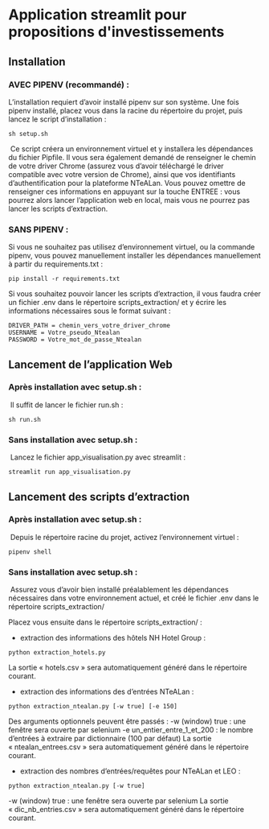# Application streamlit pour propositions d'investissements

## Installation
### AVEC PIPENV (recommandé) :
L’installation requiert d’avoir installé pipenv sur son système. Une fois pipenv installé, placez vous dans la racine du répertoire du projet, puis lancez le script d’installation :
```shell
sh setup.sh
```

 Ce script créera un environnement virtuel et y installera les dépendances du fichier Pipfile. Il vous sera également demandé de renseigner le chemin de votre driver Chrome (assurez vous d’avoir téléchargé le driver compatible avec votre version de Chrome), ainsi que vos identifiants d’authentification pour la plateforme NTeALan. Vous pouvez omettre de renseigner ces informations en appuyant sur la touche ENTREE : vous pourrez alors lancer l’application web en local, mais vous ne pourrez pas lancer les scripts d’extraction.

### SANS PIPENV  :
Si vous ne souhaitez pas utilisez d’environnement virtuel, ou la commande pipenv, vous pouvez manuellement installer les dépendances manuellement à partir du requirements.txt : 
```shell
pip install -r requirements.txt 
```
Si vous souhaitez pouvoir lancer les scripts d’extraction, il vous faudra créer un fichier .env dans le répertoire scripts_extraction/ et y écrire les informations nécessaires sous le format suivant :
```
DRIVER_PATH = chemin_vers_votre_driver_chrome
USERNAME = Votre_pseudo_Ntealan
PASSWORD = Votre_mot_de_passe_Ntealan
```

## Lancement de l’application Web
### Après installation avec setup.sh :
 Il suffit de lancer le fichier run.sh :
```shell
sh run.sh
```
### Sans installation avec setup.sh :
 Lancez le fichier app_visualisation.py avec streamlit :
```shell
streamlit run app_visualisation.py 
```

## Lancement des scripts d’extraction
### Après installation avec setup.sh :
 Depuis le répertoire racine du projet, activez l’environnement virtuel :
```shell
pipenv shell
```
### Sans installation avec setup.sh :
 Assurez vous d’avoir bien installé préalablement les dépendances nécessaires dans votre environnement actuel, et créé le fichier .env dans le répertoire scripts_extraction/

Placez vous ensuite dans le répertoire scripts_extraction/ :

- extraction des informations des hôtels NH Hotel Group :
```shell
python extraction_hotels.py
```
La sortie « hotels.csv » sera automatiquement généré dans le répertoire courant.

- extraction des informations des d’entrées NTeALan :
```shell
python extraction_ntealan.py [-w true] [-e 150]
```
Des arguments optionnels peuvent être passés :
-w (window) true   :   une fenêtre sera ouverte par selenium
-e un_entier_entre_1_et_200 : le nombre d’entrées à extraire par dictionnaire (100 par défaut)
La sortie « ntealan_entrees.csv » sera automatiquement généré dans le répertoire courant.

- extraction des nombres d’entrées/requêtes pour NTeALan et LEO :
```shell
python extraction_ntealan.py [-w true]
```
-w (window) true   :   une fenêtre sera ouverte par selenium
La sortie « dic_nb_entries.csv » sera automatiquement généré dans le répertoire courant.
